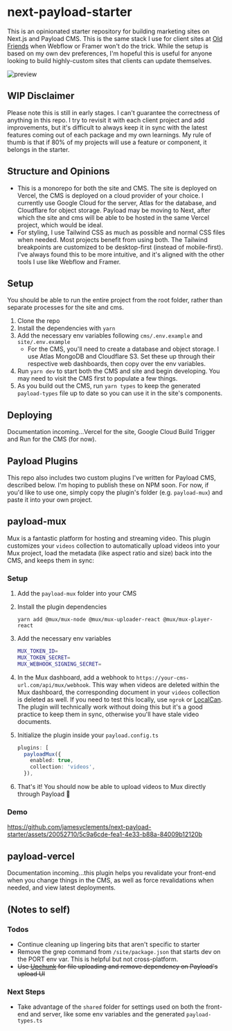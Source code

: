 # next-payload-starter

This is an opinionated starter repository for building marketing sites on Next.js and Payload CMS. This is the same stack I use for client sites at [Old Friends](https://oldfriends.studio) when Webflow or Framer won't do the trick. While the setup is based on my own dev preferences, I'm hopeful this is useful for anyone looking to build highly-custom sites that clients can update themselves.

![preview](https://github.com/jamesvclements/next-payload-starter/assets/20052710/c1e8aa7f-1ae2-46ea-8b68-d240c8607bfc)


## WIP Disclaimer

Please note this is still in early stages. I can't guarantee the correctness of anything in this repo. I try to revisit it with each client project and add improvements, but it's difficult to always keep it in sync with the latest features coming out of each package and my own learnings. My rule of thumb is that if 80% of my projects will use a feature or component, it belongs in the starter.

## Structure and Opinions

- This is a monorepo for both the site and CMS. The site is deployed on Vercel, the CMS is deployed on a cloud provider of your choice. I currently use Google Cloud for the server, Atlas for the database, and Cloudflare for object storage. Payload may be moving to Next, after which the site and cms will be able to be hosted in the same Vercel project, which would be ideal.
- For styling, I use Tailwind CSS as much as possible and normal CSS files when needed. Most projects benefit from using both. The Tailwind breakpoints are customized to be desktop-first (instead of mobile-first). I've always found this to be more intuitive, and it's aligned with the other tools I use like Webflow and Framer.

## Setup

You should be able to run the entire project from the root folder, rather than separate processes for the site and cms.

1. Clone the repo
2. Install the dependencies with `yarn`
3. Add the necessary env variables following `cms/.env.example` and `site/.env.example`
    - For the CMS, you'll need to create a database and object storage. I use Atlas MongoDB and Cloudflare S3. Set these up through their respective web dashboards, then copy over the env variables.
4. Run `yarn dev` to start both the CMS and site and begin developing. You may need to visit the CMS first to populate a few things.
5. As you build out the CMS, run `yarn types` to keep the generated `payload-types` file up to date so you can use it in the site's components.

## Deploying
Documentation incoming...Vercel for the site, Google Cloud Build Trigger and Run for the CMS (for now).

## Payload Plugins

This repo also includes two custom plugins I've written for Payload CMS, described below. I'm hoping to publish these on NPM soon. For now, if you'd like to use one, simply copy the plugin's folder (e.g. `payload-mux`) and paste it into your own project.

## payload-mux

Mux is a fantastic platform for hosting and streaming video. This plugin customizes your `videos` collection to automatically upload videos into your Mux project, load the metadata (like aspect ratio and size) back into the CMS, and keeps them in sync:

### Setup

1. Add the `payload-mux` folder into your CMS
2. Install the plugin dependencies
   ```
   yarn add @mux/mux-node @mux/mux-uploader-react @mux/mux-player-react
   ```
3. Add the necessary env variables
   ```bash
   MUX_TOKEN_ID=
   MUX_TOKEN_SECRET=
   MUX_WEBHOOK_SIGNING_SECRET=
   ```
4. In the Mux dashboard, add a webhook to `https://your-cms-url.com/api/mux/webhook`. This way when videos are deleted within the Mux dashboard, the corresponding document in your `videos` collection is deleted as well. If you need to test this locally, use `ngrok` or [LocalCan](https://www.localcan.com/). The plugin will technically work without doing this but it's a good practice to keep them in sync, otherwise you'll have stale video documents.
5. Initialize the plugin inside your `payload.config.ts`

   ```ts
   plugins: [
     payloadMux({
       enabled: true,
       collection: 'videos',
     }),
   ```
6. That's it! You should now be able to upload videos to Mux directly through Payload 🍿

### Demo
https://github.com/jamesvclements/next-payload-starter/assets/20052710/5c9a6cde-fea1-4e33-b88a-84009b12120b

## payload-vercel

Documentation incoming...this plugin helps you revalidate your front-end when you change things in the CMS, as well as force revalidations when needed, and view latest deployments.

## (Notes to self)

### Todos

- Continue cleaning up lingering bits that aren't specific to starter
- Remove the grep command from `/site/package.json` that starts dev on the PORT env var. This is helpful but not cross-platform.
- ~~Use [Upchunk](https://github.com/muxinc/upchunk) for file uploading and remove dependency on Payload's upload UI~~

### Next Steps

- Take advantage of the `shared` folder for settings used on both the front-end and server, like some env variables and the generated `payload-types.ts`
